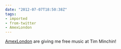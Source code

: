 ```yaml
---
date: "2012-07-07T18:50:38Z"
tags:
- imported
- from-twitter
- AmexLondon
---
```

[AmexLondon](/tags/amexlondon) are giving me free music at Tim Minchin!
